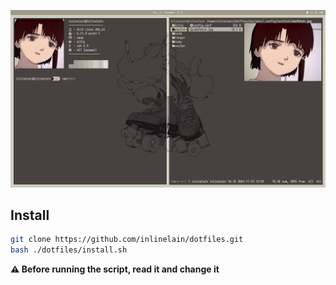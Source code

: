 [![screenshot.png](./etc/skel/.screenshots/screenshot.png)](./etc/skel/.screenshots/screenshot.png)

## Install
```bash
git clone https://github.com/inlinelain/dotfiles.git
bash ./dotfiles/install.sh
```

**⚠️ Before running the script, read it and change it**
